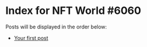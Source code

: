 # Index for NFT World #6060
Posts will be displayed in the order below:

- [Your first post](./001-first.md)

